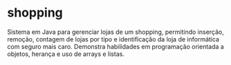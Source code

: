 # shopping
Sistema em Java para gerenciar lojas de um shopping, permitindo inserção, remoção, contagem de lojas por tipo e identificação da loja de informática com seguro mais caro. Demonstra habilidades em programação orientada a objetos, herança e uso de arrays e listas.
